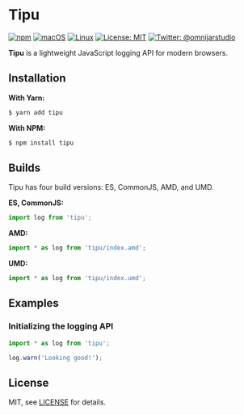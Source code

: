 # Tipu

[![npm](https://img.shields.io/npm/v/npm.svg)]()
[![macOS](https://img.shields.io/badge/os-macOS-green.svg?style=flat)]()
[![Linux](https://img.shields.io/badge/os-linux-green.svg?style=flat)]()
[![License: MIT](https://img.shields.io/badge/License-MIT-yellow.svg?style=flat)](https://opensource.org/licenses/MIT)
[![Twitter: @omnijarstudio](https://img.shields.io/badge/contact-@omnijarstudio-blue.svg?style=flat)](https://twitter.com/omnijarstudio)

**Tipu** is a lightweight JavaScript logging API for modern browsers.

## Installation
**With Yarn:**
```bash
$ yarn add tipu
```
**With NPM:**
```bash
$ npm install tipu
```

## Builds
Tipu has four build versions: ES, CommonJS, AMD, and UMD.

**ES, CommonJS:**
```javascript
import log from 'tipu';
```
**AMD:**
```javascript
import * as log from 'tipu/index.amd';
```
**UMD:**
```javascript
import * as log from 'tipu/index.umd';
```

## Examples

### Initializing the logging API
```javascript
import * as log from 'tipu';

log.warn('Looking good!');
```

## License

MIT, see [LICENSE](https://github.com/omnijarstudio/tipu/blob/master/LICENSE) for details.